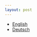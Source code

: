 ```yaml
---
layout: post
---
```


* [English](/en/)
* [Deutsch](/de/)

<script>
  function redirect() {
    var lang = navigator.language || navigator.browserLanguage;

    if (lang.indexOf('de') > -1) {
      document.location.href = '/de/';
    }
    else {
      document.location.href = '/en/';
    }
  }
  
  window.onload = redirect;
</script>
